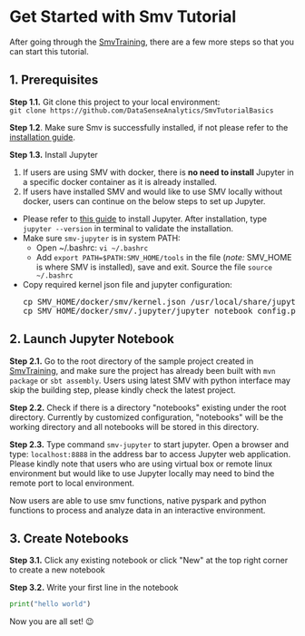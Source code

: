 # Get Started with Smv Tutorial

After going through the [SmvTraining](https://github.com/TresAmigosSD/SmvTraining), there are a few more steps so that you can start this tutorial.

## 1. Prerequisites
**Step 1.1.** Git clone this project to your local environment:   
  `git clone https://github.com/DataSenseAnalytics/SmvTutorialBasics`

**Step 1.2**. Make sure Smv is successfully installed, if not please refer to the [installation guide](smv_install_sample_app.md#smv-installation).

**Step 1.3.** Install Jupyter  
1) If users are using SMV with docker, there is **no need to install** Jupyter in a specific docker container as it is already installed.  
2) If users have installed SMV and would like to use SMV locally without docker, users can continue on the below steps to set up Jupyter.  
- Please refer to [this guide](http://jupyter.org/install.html) to install Jupyter. After installation, type `jupyter --version` in terminal to validate the installation.
- Make sure `smv-jupyter` is in system PATH:   
  - Open ~/.bashrc:  `vi ~/.bashrc`
  - Add `export PATH=$PATH:SMV_HOME/tools` in the file (*note:* SMV_HOME is where SMV is installed), save and exit. Source the file `source ~/.bashrc`
- Copy required kernel json file and jupyter configuration:  
  <pre>
  cp SMV_HOME/docker/smv/kernel.json /usr/local/share/jupyter/kernels/smv-pyshell/kernel.json
  cp SMV_HOME/docker/smv/.jupyter/jupyter_notebook_config.py ~/.jupyter/
  </pre>

## 2. Launch Jupyter Notebook
**Step 2.1.** Go to the root directory of the sample project created in [SmvTraining](https://github.com/TresAmigosSD/SmvTraining), and make sure the project has already been built with `mvn package` or `sbt assembly`. Users using latest SMV with python interface may skip the building step, please kindly check the latest project.   

**Step 2.2.** Check if there is a directory "notebooks" existing under the root directory. Currently by customized configuration, "notebooks" will be the working directory and all notebooks will be stored in this directory.

**Step 2.3.** Type command `smv-jupyter` to start jupyter. Open a browser and type: `localhost:8888` in the address bar to access Jupyter web application. Please kindly note that users who are using virtual box or remote linux environment but would like to use Jupyter locally may need to bind the remote port to local environment.   

Now users are able to use smv functions, native pyspark and python functions to process and analyze data in an interactive environment.

## 3. Create Notebooks
**Step 3.1.** Click any existing notebook or click "New" at the top right corner to create a new notebook

**Step 3.2.** Write your first line in the notebook  
```python
print("hello world")
```

Now you are all set! :wink:

